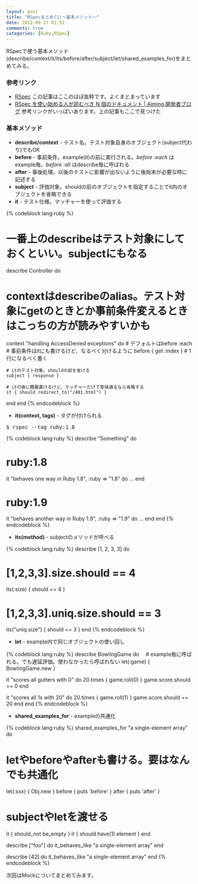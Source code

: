 ```yaml
---
layout: post
title: "RSpecまとめ(1)～基本メソッド～"
date: 2012-09-27 01:53
comments: true
categories: [Ruby,RSpec]
---
```

RSpecで使う基本メソッド(describe/context/it/its/before/after/subject/let/shared_examples_for)をまとめてみる。

### 参考リンク

* [RSpec](http://kerryb.github.com/iprug-rspec-presentation/)
この記事はここのほぼ抜粋です。よくまとまっています
* [RSpec を使い始める人が読むべき N 個のドキュメント | Aiming 開発者ブログ](http://developer.aiming-inc.com/rails/rspec-references/)
参考リンクがいっぱいあります。上の記事もここで見つけた

### 基本メソッド

* **describe/context** - テスト名。テスト対象自身のオブジェクト(subject代わり)でもOK
* **before** - 事前条件。example(it)の前に実行される。*before :each* はexample毎、*before :all* はdescribe毎に呼ばれる
* **after** - 事後処理。以後のテストに影響が出ないように後始末が必要な時に記述する
* **subject** - 評価対象。shouldの前のオブジェクトを指定することでit内のオブジェクトを省略できる
* **it** - テスト仕様。マッチャーを使って評価する

{% codeblock lang:ruby %}
# 一番上のdescribeはテスト対象にしておくといい。subjectにもなる
describe Controller do
  # contextはdescribeのalias。テスト対象にgetのときとか事前条件変えるときはこっちの方が読みやすいかも
  context "handling AccessDenied exceptions" do
    # デフォルトはbefore :each
    # 事前条件はitにも書けるけど、なるべく分けるように
    before { get :index } # 1行になるべく書く

    # itのテスト対象。shouldの前を省ける
    subject { response }

    # itの後に概要書けるけど、マッチャーだけで意味通るなら省略する
    it { should redirect_to("/401.html") }
  end
end
{% endcodeblock %}

* **it(context, tags)** - タグが付けられる

<pre>$ rspec --tag ruby:1.8</pre>

{% codeblock lang:ruby %}
describe "Something" do
  # ruby:1.8
  it "behaves one way in Ruby 1.8", :ruby => "1.8" do
    ...
  end

  # ruby:1.9
  it "behaves another way in Ruby 1.9", :ruby => "1.9" do
    ...
  end
end
{% endcodeblock %}

* **its(method)** - subjectのメソッドが呼べる

{% codeblock lang:ruby %}
describe [1, 2, 3, 3] do
  # [1,2,3,3].size.should == 4
  its(:size) { should == 4 }

  # [1,2,3,3].uniq.size.should == 3
  its("uniq.size") { should == 3 }
end
{% endcodeblock %}

* **let** - example内で同じオブジェクトの使い回し

{% codeblock lang:ruby %}
describe BowlingGame do
　# example毎に呼ばれる。でも遅延評価。使わなかったら呼ばれない
  let(:game) { BowlingGame.new }
 
  it "scores all gutters with 0" do
    20.times { game.roll(0) }
    game.score.should == 0
  end
 
  it "scores all 1s with 20" do
    20.times { game.roll(1) }
    game.score.should == 20
  end
end
{% endcodeblock %}

* **shared_examples_for** - exampleの共通化

{% codeblock lang:ruby %}
shared_examples_for "a single-element array" do
  # letやbeforeやafterも書ける。要はなんでも共通化
  let(:xxx) { Obj.new }
  before { puts 'before' }
  after { puts 'after' }

  # subjectやletを渡せる
  it { should_not be_empty }
  it { should have(1).element }
end
 
describe ["foo"] do
  it_behaves_like "a single-element array"
end
 
describe [42] do
  it_behaves_like "a single-element array"
end
{% endcodeblock %}

次回はMockについてまとめてみます。
